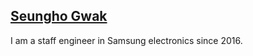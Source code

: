 ## [Seungho Gwak](https://shgwak.github.io/)

I am a staff engineer in Samsung electronics since 2016.
